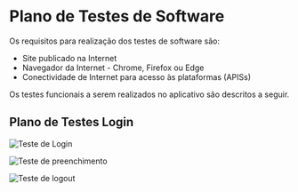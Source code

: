 # Plano de Testes de Software

Os requisitos para realização dos testes de software são:
- Site publicado na Internet 
- Navegador da Internet - Chrome, Firefox ou Edge 
- Conectividade de Internet para acesso às plataformas (APISs) 

Os testes funcionais a serem realizados no aplicativo são descritos a seguir.

## Plano de Testes Login

![Teste de Login](https://user-images.githubusercontent.com/13721147/200433928-2ade78c2-cdb4-4bb9-ad1d-9b6f0750d3a7.png)

![Teste de preenchimento](https://user-images.githubusercontent.com/13721147/200434047-a4667f37-8708-43ae-9413-82adec6e1985.png)

![Teste de logout](https://user-images.githubusercontent.com/13721147/200434057-45888dda-a11d-47c3-bc70-cedab50f8b4f.png)
